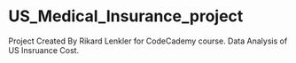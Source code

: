 # US_Medical_Insurance_project

Project Created By Rikard Lenkler for CodeCademy course. Data Analysis of US Insruance Cost. 
